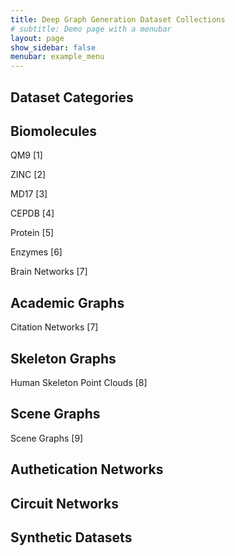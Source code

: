```yaml
---
title: Deep Graph Generation Dataset Collections
# subtitle: Demo page with a menubar
layout: page
show_sidebar: false
menubar: example_menu
---
```


<!-- This is another sample page showing how a page can look with a menubar.  -->

## Dataset Categories

<!-- The menubar gets its content from a data file in your site's `_data` directory. Simply set the name of your data file in the page's menubar setting in the frontmatter. 

```yml
title: Page with menubar
subtitle: Demo page with a menubar
layout: page
show_sidebar: false
menubar: example_menu
```

You will probably want to disable the show_sidebar otherwise there will be little room for the page's content.  -->

## Biomolecules

<!-- Create a data file in the _data directory and use the following format (if using yml) -->
QM9 [1]

ZINC [2]

MD17 [3]

CEPDB [4]

Protein [5]

Enzymes [6]

Brain Networks [7]

## Academic Graphs

Citation Networks [7]

## Skeleton Graphs

Human Skeleton Point Clouds [8]

## Scene Graphs

Scene Graphs [9]

## Authetication Networks

## Circuit Networks

## Synthetic Datasets




<!-- ```yml
- label: Example Menu
  items:
    - name: Home
      link: /
    - name: Pages
      link: #
      items:
        - name: Page With Sidebar 
          link: /page-1/
        - name: Page Without Sidebar
          link: /page-2/
        - name: Page With Menubar
          link: /page-3/
    - name: Blog
      link: /blog/
```

### Multiple menus

You may make multiple menus in the same file, separated by the label

```yml
- label: Menu Label
  items:
    - name: Example item
      link: /example-item/
- label: Second Menu Label
  items:
    - name: Parent Item
      link: /parent-item/
      items:
        - name: Sublink 
          link: /sublink/
        - name: Sublink 2
          link: /sublink2/
- label: Third Menu Label
  items:
    - name: Another example item
      link: /another-example-item/
``` -->
